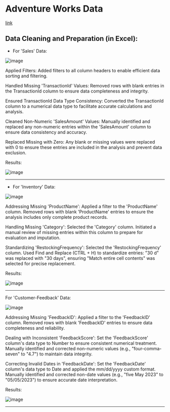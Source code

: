 # Adventure Works Data

[link](https://drive.google.com/drive/folders/1lpm9AlpUKfOYzwM5kBNMX4EZzm5DrXkn?usp=sharing)


## Data Cleaning and Preparation (in Excel):

- For 'Sales' Data:

![image](https://github.com/user-attachments/assets/85afb343-cc20-4d0a-8b77-7f635fcc0b7e)

Applied Filters:
Added filters to all column headers to enable efficient data sorting and filtering.

Handled Missing 'TransactionId' Values:
Removed rows with blank entries in the TransactionId column to ensure data completeness and integrity.

Ensured TransactionId Data Type Consistency:
Converted the TransactionId column to a numerical data type to facilitate accurate calculations and analysis.

Cleaned Non-Numeric 'SalesAmount' Values:
Manually identified and replaced any non-numeric entries within the 'SalesAmount' column to ensure data consistency and accuracy.

Replaced Missing with Zero:
Any blank or missing values were replaced with 0 to ensure these entries are included in the analysis and prevent data exclusion.

Results:

![image](https://github.com/user-attachments/assets/81383f8b-2781-4109-b2a9-ee2fad707148)
________________________
- For 'Inventory' Data:

![image](https://github.com/user-attachments/assets/7c47add7-0071-478c-b76b-41552df8e9ce)

Addressing Missing 'ProductName':
Applied a filter to the 'ProductName' column.
Removed rows with blank 'ProductName' entries to ensure the analysis includes only complete product records.

Handling Missing 'Category':
Selected the 'Category' column.
Initiated a manual review of missing entries within this column to prepare for evaluation and imputation.

Standardizing 'RestockingFrequency':
Selected the 'RestockingFrequency' column.
Used Find and Replace (CTRL + H) to standardize entries: "30 d" was replaced with "30 days", ensuring "Match entire cell contents" was selected for precise replacement.

Results:

![image](https://github.com/user-attachments/assets/bde2fb3c-ea10-4e80-bb7e-8959936556d6)
_____________________________________________

For 'Customer-Feedback' Data:

![image](https://github.com/user-attachments/assets/b8e80965-6fc7-48be-9fca-d32f2f34470e)

Addressing Missing 'FeedbackID':
Applied a filter to the 'FeedbackID' column.
Removed rows with blank 'FeedbackID' entries to ensure data completeness and reliability.

Dealing with Inconsistent 'FeedbackScore':
Set the 'FeedbackScore' column's data type to Number to ensure consistent numerical treatment.
Manually identified and corrected non-numeric values (e.g., "four-comma-seven" to "4.7") to maintain data integrity.

Correcting Invalid Dates in 'FeedbackDate':
Set the 'FeedbackDate' column's data type to Date and applied the mm/dd/yyyy custom format.
Manually identified and corrected non-date values (e.g., "five May 2023" to "05/05/2023") to ensure accurate date interpretation.

Results:

![image](https://github.com/user-attachments/assets/826f818e-a865-4156-aeca-c670f6f57c56)
________________________________




